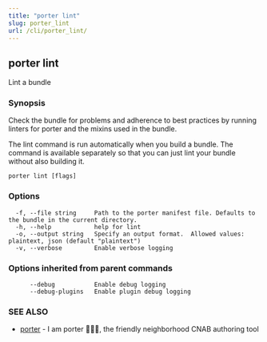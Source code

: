 ```yaml
---
title: "porter lint"
slug: porter_lint
url: /cli/porter_lint/
---
```

## porter lint

Lint a bundle

### Synopsis

Check the bundle for problems and adherence to best practices by running linters for porter and the mixins used in the bundle.

The lint command is run automatically when you build a bundle. The command is available separately so that you can just lint your bundle without also building it.

```
porter lint [flags]
```

### Options

```
  -f, --file string     Path to the porter manifest file. Defaults to the bundle in the current directory.
  -h, --help            help for lint
  -o, --output string   Specify an output format.  Allowed values: plaintext, json (default "plaintext")
  -v, --verbose         Enable verbose logging
```

### Options inherited from parent commands

```
      --debug           Enable debug logging
      --debug-plugins   Enable plugin debug logging
```

### SEE ALSO

* [porter](/cli/porter/)	 - I am porter 👩🏽‍✈️, the friendly neighborhood CNAB authoring tool

